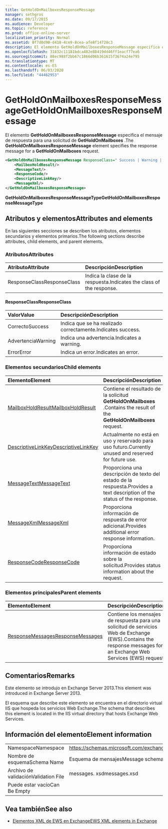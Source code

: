 ```yaml
---
title: GetHoldOnMailboxesResponseMessage
manager: sethgros
ms.date: 09/17/2015
ms.audience: Developer
ms.topic: reference
ms.prod: office-online-server
localization_priority: Normal
ms.assetid: 0f7d0d90-d418-4ce9-8cea-afe8f14728c3
description: El elemento GetHoldOnMailboxesResponseMessage especifica el mensaje de respuesta para una solicitud de GetHoldOnMailboxes.
ms.openlocfilehash: 31832c11181bdca482e88419dd46ff1eacf77ea6
ms.sourcegitcommit: 88ec988f2bb67c1866d06b361615f3674a24e795
ms.translationtype: MT
ms.contentlocale: es-ES
ms.lasthandoff: 06/03/2020
ms.locfileid: "44462953"
---
```

# <a name="getholdonmailboxesresponsemessage"></a><span data-ttu-id="0752c-103">GetHoldOnMailboxesResponseMessage</span><span class="sxs-lookup"><span data-stu-id="0752c-103">GetHoldOnMailboxesResponseMessage</span></span>

<span data-ttu-id="0752c-104">El elemento **GetHoldOnMailboxesResponseMessage** especifica el mensaje de respuesta para una solicitud de **GetHoldOnMailboxes** .</span><span class="sxs-lookup"><span data-stu-id="0752c-104">The **GetHoldOnMailboxesResponseMessage** element specifies the response message for a **GetHoldOnMailboxes** request.</span></span> 
  
```XML
<GetHoldOnMailboxesResponseMessage ResponseClass=" Success | Warning | Error ">
    <MailboxHoldResult/>
    <MessageText/>
    <ResponseCode/>
    <DescriptiveLinkKey/>
    <MessageXml/>
</GetHoldOnMailboxesResponseMessage>
```

 <span data-ttu-id="0752c-105">**GetHoldOnMailboxesResponseMessageType**</span><span class="sxs-lookup"><span data-stu-id="0752c-105">**GetHoldOnMailboxesResponseMessageType**</span></span>
## <a name="attributes-and-elements"></a><span data-ttu-id="0752c-106">Atributos y elementos</span><span class="sxs-lookup"><span data-stu-id="0752c-106">Attributes and elements</span></span>

<span data-ttu-id="0752c-107">En las siguientes secciones se describen los atributos, elementos secundarios y elementos primarios.</span><span class="sxs-lookup"><span data-stu-id="0752c-107">The following sections describe attributes, child elements, and parent elements.</span></span>
  
### <a name="attributes"></a><span data-ttu-id="0752c-108">Atributos</span><span class="sxs-lookup"><span data-stu-id="0752c-108">Attributes</span></span>

|<span data-ttu-id="0752c-109">**Atributo**</span><span class="sxs-lookup"><span data-stu-id="0752c-109">**Attribute**</span></span>|<span data-ttu-id="0752c-110">**Descripción**</span><span class="sxs-lookup"><span data-stu-id="0752c-110">**Description**</span></span>|
|:-----|:-----|
|<span data-ttu-id="0752c-111">ResponseClass</span><span class="sxs-lookup"><span data-stu-id="0752c-111">ResponseClass</span></span>  <br/> |<span data-ttu-id="0752c-112">Indica la clase de la respuesta.</span><span class="sxs-lookup"><span data-stu-id="0752c-112">Indicates the class of the response.</span></span>  <br/> |
   
#### <a name="responseclass"></a><span data-ttu-id="0752c-113">ResponseClass</span><span class="sxs-lookup"><span data-stu-id="0752c-113">ResponseClass</span></span>

|<span data-ttu-id="0752c-114">**Valor**</span><span class="sxs-lookup"><span data-stu-id="0752c-114">**Value**</span></span>|<span data-ttu-id="0752c-115">**Descripción**</span><span class="sxs-lookup"><span data-stu-id="0752c-115">**Description**</span></span>|
|:-----|:-----|
|<span data-ttu-id="0752c-116">Correcto</span><span class="sxs-lookup"><span data-stu-id="0752c-116">Success</span></span>  <br/> |<span data-ttu-id="0752c-117">Indica que se ha realizado correctamente.</span><span class="sxs-lookup"><span data-stu-id="0752c-117">Indicates success.</span></span>  <br/> |
|<span data-ttu-id="0752c-118">Advertencia</span><span class="sxs-lookup"><span data-stu-id="0752c-118">Warning</span></span>  <br/> |<span data-ttu-id="0752c-119">Indica una advertencia.</span><span class="sxs-lookup"><span data-stu-id="0752c-119">Indicates a warning.</span></span>  <br/> |
|<span data-ttu-id="0752c-120">Error</span><span class="sxs-lookup"><span data-stu-id="0752c-120">Error</span></span>  <br/> |<span data-ttu-id="0752c-121">Indica un error.</span><span class="sxs-lookup"><span data-stu-id="0752c-121">Indicates an error.</span></span>  <br/> |
   
### <a name="child-elements"></a><span data-ttu-id="0752c-122">Elementos secundarios</span><span class="sxs-lookup"><span data-stu-id="0752c-122">Child elements</span></span>

|<span data-ttu-id="0752c-123">**Elemento**</span><span class="sxs-lookup"><span data-stu-id="0752c-123">**Element**</span></span>|<span data-ttu-id="0752c-124">**Descripción**</span><span class="sxs-lookup"><span data-stu-id="0752c-124">**Description**</span></span>|
|:-----|:-----|
|[<span data-ttu-id="0752c-125">MailboxHoldResult</span><span class="sxs-lookup"><span data-stu-id="0752c-125">MailboxHoldResult</span></span>](mailboxholdresult.md) <br/> |<span data-ttu-id="0752c-126">Contiene el resultado de la solicitud **GetHoldOnMailboxes** .</span><span class="sxs-lookup"><span data-stu-id="0752c-126">Contains the result of the **GetHoldOnMailboxes** request.</span></span>  <br/> |
|[<span data-ttu-id="0752c-127">DescriptiveLinkKey</span><span class="sxs-lookup"><span data-stu-id="0752c-127">DescriptiveLinkKey</span></span>](descriptivelinkkey.md) <br/> |<span data-ttu-id="0752c-128">Actualmente no está en uso y reservado para uso futuro.</span><span class="sxs-lookup"><span data-stu-id="0752c-128">Currently unused and reserved for future use.</span></span>  <br/> |
|[<span data-ttu-id="0752c-129">MessageText</span><span class="sxs-lookup"><span data-stu-id="0752c-129">MessageText</span></span>](messagetext.md) <br/> |<span data-ttu-id="0752c-130">Proporciona una descripción de texto del estado de la respuesta.</span><span class="sxs-lookup"><span data-stu-id="0752c-130">Provides a text description of the status of the response.</span></span>  <br/> |
|[<span data-ttu-id="0752c-131">MessageXml</span><span class="sxs-lookup"><span data-stu-id="0752c-131">MessageXml</span></span>](messagexml.md) <br/> |<span data-ttu-id="0752c-132">Proporciona información de respuesta de error adicional.</span><span class="sxs-lookup"><span data-stu-id="0752c-132">Provides additional error response information.</span></span>  <br/> |
|[<span data-ttu-id="0752c-133">ResponseCode</span><span class="sxs-lookup"><span data-stu-id="0752c-133">ResponseCode</span></span>](responsecode.md) <br/> |<span data-ttu-id="0752c-134">Proporciona información de estado sobre la solicitud.</span><span class="sxs-lookup"><span data-stu-id="0752c-134">Provides status information about the request.</span></span>  <br/> |
   
### <a name="parent-elements"></a><span data-ttu-id="0752c-135">Elementos principales</span><span class="sxs-lookup"><span data-stu-id="0752c-135">Parent elements</span></span>

|<span data-ttu-id="0752c-136">**Elemento**</span><span class="sxs-lookup"><span data-stu-id="0752c-136">**Element**</span></span>|<span data-ttu-id="0752c-137">**Descripción**</span><span class="sxs-lookup"><span data-stu-id="0752c-137">**Description**</span></span>|
|:-----|:-----|
|[<span data-ttu-id="0752c-138">ResponseMessages</span><span class="sxs-lookup"><span data-stu-id="0752c-138">ResponseMessages</span></span>](responsemessages.md) <br/> |<span data-ttu-id="0752c-139">Contiene los mensajes de respuesta para una solicitud de servicios Web de Exchange (EWS).</span><span class="sxs-lookup"><span data-stu-id="0752c-139">Contains the response messages for an Exchange Web Services (EWS) request.</span></span>  <br/> |
   
## <a name="remarks"></a><span data-ttu-id="0752c-140">Comentarios</span><span class="sxs-lookup"><span data-stu-id="0752c-140">Remarks</span></span>

<span data-ttu-id="0752c-141">Este elemento se introdujo en Exchange Server 2013.</span><span class="sxs-lookup"><span data-stu-id="0752c-141">This element was introduced in Exchange Server 2013.</span></span>
  
<span data-ttu-id="0752c-142">El esquema que describe este elemento se encuentra en el directorio virtual IIS que hospeda los servicios Web Exchange.</span><span class="sxs-lookup"><span data-stu-id="0752c-142">The schema that describes this element is located in the IIS virtual directory that hosts Exchange Web Services.</span></span>
  
## <a name="element-information"></a><span data-ttu-id="0752c-143">Información del elemento</span><span class="sxs-lookup"><span data-stu-id="0752c-143">Element information</span></span>

|||
|:-----|:-----|
|<span data-ttu-id="0752c-144">Namespace</span><span class="sxs-lookup"><span data-stu-id="0752c-144">Namespace</span></span>  <br/> |https://schemas.microsoft.com/exchange/services/2006/messages  <br/> |
|<span data-ttu-id="0752c-145">Nombre de esquema</span><span class="sxs-lookup"><span data-stu-id="0752c-145">Schema Name</span></span>  <br/> |<span data-ttu-id="0752c-146">Esquema de mensajes</span><span class="sxs-lookup"><span data-stu-id="0752c-146">Message schema</span></span>  <br/> |
|<span data-ttu-id="0752c-147">Archivo de validación</span><span class="sxs-lookup"><span data-stu-id="0752c-147">Validation File</span></span>  <br/> |<span data-ttu-id="0752c-148">messages. xsd</span><span class="sxs-lookup"><span data-stu-id="0752c-148">messages.xsd</span></span>  <br/> |
|<span data-ttu-id="0752c-149">Puede estar vacío</span><span class="sxs-lookup"><span data-stu-id="0752c-149">Can Be Empty</span></span>  <br/> ||
   
## <a name="see-also"></a><span data-ttu-id="0752c-150">Vea también</span><span class="sxs-lookup"><span data-stu-id="0752c-150">See also</span></span>



- [<span data-ttu-id="0752c-151">Elementos XML de EWS en Exchange</span><span class="sxs-lookup"><span data-stu-id="0752c-151">EWS XML elements in Exchange</span></span>](ews-xml-elements-in-exchange.md)

